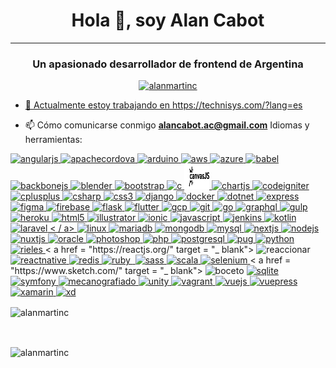 ﻿<h1 align = "center"> Hola 👋, soy Alan Cabot </h1>

<hr>

<h3 align = "center"> Un apasionado desarrollador de frontend de Argentina </h3>

<p align = "center"> <a href = "https: //github.com/ryo-ma/github-profile-trophy"><img src = "https://github-profile-trophy.vercel.app/?username=alanmartinc" alt = "alanmartinc" /> </ a> </p>

- 🔭 Actualmente estoy trabajando en https://technisys.com/?lang=es 

- 📫 Cómo comunicarse conmigo **alancabot.ac@gmail.com** Idiomas y herramientas: </h3>
<p align = "left"> <a href="https://angular.io" target="_blank"> <img src = "https://devicons.github.io/devicon/devicon.git/icons/ angularjs / angularjs-original.svg "alt =" angularjs "width =" 40 "height =" 40 "/> </a> <a href =" https://cordova.apache.org/ "target =" _ blank " > <img src = "https://www.vectorlogo.zone/logos/apache_cordova/apache_cordova-icon.svg" alt = "apachecordova" width = "40" height = "40" /> </a> <a href = "https://www.arduino.cc/" target = "_ blank"> <img src = "https://cdn.worldvectorlogo.com/logos/arduino-1.svg" alt = "arduino"width = "40" height = "40" /> </a> <a href="https://aws.amazon.com" target="_blank"> <img src = "https: //devicons.github. io / devicon / devicon.git / icons / amazonwebservices / amazonwebservices-original-wordmark.svg "alt =" aws "width =" 40 "height =" 40 "/> </a> <a href =" https: // azure.microsoft.com/en-in/ "target =" _ blank "> <img src =" https://www.vectorlogo.zone/logos/microsoft_azure/microsoft_azure-icon.svg "alt =" azure "width =" 40 "altura =" 40 "/> </a> <a href="https://babeljs.io/" target="_blank"> <img src =" https: // www.vectorlogo.zone/logos/babeljs/babeljs-icon.svg "alt =" babel "width =" 40 "height =" 40 "/> </a> <a href =" https://backbonejs.org "target = "_blank"> <img src = "https://devicons.github.io/devicon/devicon.git/icons/backbonejs/backbonejs-original-wordmark.svg" alt = "backbonejs" width = "40" height = " 40 "/> </a> <a href="https://www.blender.org/" target="_blank"> <img src =" https://download.blender.org/branding/community/blender_community_badge_white .svg "alt =" blender "width =" 40 "height =" 40 "/> </a> <a href =" https://getbootstrap.com "target = "_ blank"> <img src = "https://devicons.github.io/devicon/devicon.git/icons/bootstrap/bootstrap-plain.svg" alt = "bootstrap" width = "40" height = " 40 "/> </a> <a href="https://www.cprogramming.com/" target="_blank"> <img src =" https://devicons.github.io/devicon/devicon.git /icons/c/c-original.svg "alt =" c "width =" 40 "height =" 40 "/> </a> <a href =" https://canvasjs.com "target =" _ blank " > <img src = "https://raw.githubusercontent.com/Hardik0307/Hardik0307/master/assets/canvasjs-charts.svg" alt = "canvasjs" width = "40" height = "40" /> </ a ><a href="https://www.chartjs.org" target="_blank"> <img src = "https://www.chartjs.org/media/logo-title.svg" alt = "chartjs" de ancho = "40" altura = "40" /> </a> <a href="https://codeigniter.com" target="_blank"> <img src = "https://cdn.worldvectorlogo.com/logos /codeigniter.svg "alt =" codeigniter "width =" 40 "height =" 40 "/> </a> <a href="https://www.w3schools.com/cpp/" target="_blank"> <img src = "https://devicons.github.io/devicon/devicon.git/icons/cplusplus/cplusplus-original.svg" alt = "cplusplus" width = "40" height = "40"/> </a> <a href="https://www.w3schools.com/cs/" target="_blank"> <img src = "https://devicons.github.io/devicon/devicon.git /icons/csharp/csharp-original.svg "alt =" csharp "width =" 40 "height =" 40 "/> </a> <a href =" https://www.w3schools.com/css/ " target = "_ blank"> <img src = "https://devicons.github.io/devicon/devicon.git/icons/css3/css3-original-wordmark.svg" alt = "css3" width = "40" de altura = "40" /> </a> <a href="https://www.djangoproject.com/" target="_blank"> <img src = "https://devicons.github.io/devicon/devicon .git / icons / django / django-original.svg "alt =" django "width =" 40 "height =" 40 "/> </a> <a href =" https://www.docker.com/ "target = "_ blank"> <img src = "https://devicons.github.io/devicon/devicon.git/icons/docker/docker-original-wordmark.svg" alt = "docker" width = "40" height = "40" /> </a> <a href="https://dotnet.microsoft.com/" target="_blank"> <img src = "https://devicons.github.io/devicon/devicon. git / icons / dot-net / dot-net-original-wordmark.svg "alt =" dotnet "width =" 40 "height =" 40 "/> </a> <a href =" https: // expressjs. com "target ="_blank "> <img src =" https://devicons.github.io/devicon/devicon.git/icons/express/express-original-wordmark.svg "alt =" express "width =" 40 "height =" 40 "/> </a> <a href="https://www.figma.com/" target="_blank"> <img src =" https://www.vectorlogo.zone/logos/figma/figma- icon.svg "alt =" figma "width =" 40 "height =" 40 "/> </a> <a href="https://firebase.google.com/" target="_blank"> <img src = "https://www.vectorlogo.zone/logos/firebase/firebase-icon.svg" alt = "firebase" width = "40" height = "40" /> </a> <a href = "https://flask.palletsprojects.com/ "target =" _ blank "> <img src =" https://www.vectorlogo.zone/logos/pocoo_flask/pocoo_flask-icon.svg "alt =" flask "width =" 40 " height = "40" /> </a> <a href="https://flutter.dev" target="_blank"> <img src = "https://www.vectorlogo.zone/logos/flutterio/flutterio -icon.svg "alt =" flutter "width =" 40 "height =" 40 "/> </a> <a href="https://cloud.google.com" target="_blank"> <img src = "https://www.vectorlogo.zone/logos/google_cloud/google_cloud-icon.svg" alt = "gcp" width = "40" height = "40" /> </a><a href="https://git-scm.com/" target="_blank"> <img src = "https://www.vectorlogo.zone/logos/git-scm/git-scm-icon.svg "alt =" git "width =" 40 "height =" 40 "/> </a> <a href="https://golang.org" target="_blank"> <img src =" https: // devicons.github.io/devicon/devicon.git/icons/go/go-original.svg "alt =" go "width =" 40 "height =" 40 "/> </a> <a href =" https: //graphql.org "target =" _ blank "> <img src =" https://www.vectorlogo.zone/logos/graphql/graphql-icon.svg "alt =" graphql "width =" 40 "height =" 40 "/> </a><a href="https://gulpjs.com" target="_blank"> <img src = "https://devicons.github.io/devicon/devicon.git/icons/gulp/gulp-plain.svg" alt = "gulp" width = "40" height = "40" /> </a> <a href="https://heroku.com" target="_blank"> <img src = "https: // www .vectorlogo.zone / logos / heroku / heroku-icon.svg "alt =" heroku "width =" 40 "height =" 40 "/> </a> <a href =" https://www.w3.org / html / "target =" _ blank "> <img src =" https://devicons.github.io/devicon/devicon.git/icons/html5/html5-original-wordmark.svg "alt =" html5 "width = "40" altura = "40"/> </a> <a href="https://www.adobe.com/in/products/illustrator.html" target="_blank"> <img src = "https://www.vectorlogo.zone/ logos / adobe_illustrator / adobe_illustrator-icon.svg "alt =" illustrator "width =" 40 "height =" 40 "/> </a> <a href="https://ionicframework.com" target="_blank"> <img src = "https://upload.wikimedia.org/wikipedia/commons/d/d1/Ionic_Logo.svg" alt = "ionic" width = "40" height = "40" /> </a> <a href = "https://developer.mozilla.org/en-US/docs/Web/JavaScript" target = "_ blank"> <img src = "https: //devicons.github.io / devicon / devicon.git / icons / javascript / javascript-original.svg "alt =" javascript "width =" 40 "height =" 40 "/> </a> <a href =" https: // www. jenkins.io "target =" _ blank "> <img src =" https://www.vectorlogo.zone/logos/jenkins/jenkins-icon.svg "alt =" jenkins "width =" 40 "height =" 40 " /> </a> <a href="https://kotlinlang.org" target="_blank"> <img src = "https://www.vectorlogo.zone/logos/kotlinlang/kotlinlang-icon.svg" alt = "kotlin" width = "40" height = "40" /> </a> <a href="https://laravel.com/" target="_blank"> <img src = "https://devicons.github.io/devicon/devicon.git/icons/laravel/laravel-plain-wordmark.svg" alt = "laravel" width = "40" height = "40" /> < / a> <a href="https://www.linux.org/" target="_blank"> <img src = "https://devicons.github.io/devicon/devicon.git/icons/linux/ linux-original.svg "alt =" linux "width =" 40 "height =" 40 "/> </a> <a href="https://mariadb.org/" target="_blank"> <img src = "https://www.vectorlogo.zone/logos/mariadb/mariadb-icon.svg" alt = "mariadb" width = "40" height = "40" /> </a> <a href = "https: //www.mongodb.com/ "target = "_ blank"> <img src = "https://devicons.github.io/devicon/devicon.git/icons/mongodb/mongodb-original-wordmark.svg" alt = "mongodb" width = "40" de altura = "40" /> </a> <a href="https://www.mysql.com/" target="_blank"> <img src = "https://devicons.github.io/devicon/devicon .git / icons / mysql / mysql-original-wordmark.svg "alt =" mysql "width =" 40 "height =" 40 "/> </a> <a href =" https://nextjs.org/ " target = "_ blank"> <img src = "https://cdn.worldvectorlogo.com/logos/nextjs-3.svg" alt = "nextjs" width = "40" height = "40" /> </a><a href="https://nodejs.org" target="_blank"> <img src = "https://devicons.github.io/devicon/devicon.git/icons/nodejs/nodejs-original-wordmark. svg "alt =" nodejs "width =" 40 "height =" 40 "/> </a> <a href="https://nuxtjs.org/" target="_blank"> <img src =" https: //www.vectorlogo.zone/logos/nuxtjs/nuxtjs-icon.svg "alt =" nuxtjs "width =" 40 "height =" 40 "/> </a> <a href =" https: // www. oracle.com/ "target =" _ blank "> <img src =" https://devicons.github.io/devicon/devicon.git/icons/oracle/oracle-original.svg "alt =" oracle "width =" 40 "height = "40" /> </a> <a href="https://www.photoshop.com/en" target="_blank"> <img src = "https://devicons.github.io/devicon /devicon.git/icons/photoshop/photoshop-plain.svg "alt =" photoshop "width =" 40 "height =" 40 "/> </a> <a href =" https://www.php.net "target =" _ blank "> <img src =" https://devicons.github.io/devicon/devicon.git/icons/php/php-original.svg "alt =" php "width =" 40 "height = "40" /> </a> <a href="https://www.postgresql.org" target="_blank"> <img src = "https://devicons.github.io/devicon/devicon.git / icons / postgresql / postgresql-original-wordmark.svg "alt =" postgresql "width =" 40 "height =" 40 "/> </a> <a href =" https://pugjs.org "target = "_blank"> <img src = "https://cdn.worldvectorlogo.com/logos/pug.svg" alt = "pug" width = "40" height = "40" /> </a> <a href = "https://www.python.org" target = "_ blank"> <img src = "https://devicons.github.io/devicon/devicon.git/icons/python/python-original.svg" alt = "python" width = "40" height = "40" /> </a> <a href="https://rubyonrails.org" target="_blank"> <img src = "https://devicons.github.io/devicon/devicon.git/icons/rails/rails-original-wordmark.svg "alt =" rieles "width =" 40 "height =" 40 "/> </a> < a href = "https://reactjs.org/" target = "_ blank"> <img src = "https://devicons.github.io/devicon/devicon.git/icons/react/react-original-wordmark. svg "alt =" reaccionar "width =" 40 "height =" 40 "/> </a> <a href="https://reactnative.dev/" target="_blank"> <img src =" https: //reactnative.dev/img/header_logo.svg "alt =" reactnative "width =" 40 "height =" 40 "/> </a> <a href =" https://redis.io "target =" _ blank "> <img src = "https://devicons.github.io/devicon/devicon.git/icons/redis/redis-original-wordmark.svg" alt = "redis" width = "40" height = "40" / > </a> <a href="https://www.ruby-lang.org/en/" target="_blank"> <img src = "https://devicons.github.io/devicon/devicon. git / icons / ruby ​​/ ruby-original-wordmark.svg "alt =" ruby ​​"width =" 40 "height =" 40 "/> </a> <a href =" https://sass-lang.com " target = "_ blank"> <img src = "https://devicons.github.io/devicon/devicon.git/icons/sass/sass-original.svg" alt = "sass" width = "40" height = " 40 "/> </a> <a href = "https://www.scala-lang.org" target = "_ blank"> <img src = "https://devicons.github.io/devicon/devicon.git/icons/scala/scala-original -wordmark.svg "alt =" scala "width =" 40 "height =" 40 "/> </a> <a href="https://www.selenium.dev" target="_blank"> <img src = "https://raw.githubusercontent.com/detain/svg-logos/780f25886640cef088af994181646db2f6b1a3f8/svg/selenium-logo.svg" alt = "selenium" width = "40" height = "40" /> </a> < a href = "https://www.sketch.com/" target = "_ blank"> <img src = "https://www.vectorlogo.zone/logos/sketchapp/sketchapp-icon.svg" alt = "boceto "width = "40" height = "40" /> </a> <a href="https://www.sqlite.org/" target="_blank"> <img src = "https: //www.vectorlogo .zone / logos / sqlite / sqlite-icon.svg "alt =" sqlite "width =" 40 "height =" 40 "/> </a> <a href =" https://symfony.com "target =" _blank "> <img src =" https://symfony.com/logos/symfony_black_03.svg "alt =" symfony "width =" 40 "height =" 40 "/> </a> <a href =" https: //www.typescriptlang.org/ "target =" _ blank "> <img src =" https://devicons.github.io/devicon/devicon.git/icons/typescript/typescript-original.svg "alt = "mecanografiado" width = "40" height = "40" /> </a> <a href="https://unity.com/" target="_blank"> <img src = "https: // www.vectorlogo.zone/logos/unity3d/unity3d-icon.svg "alt =" unity "width =" 40 "height =" 40 "/> </a> <a href =" https: //www.vagrantup. com / "target =" _ blank "> <img src =" https://www.vectorlogo.zone/logos/vagrantup/vagrantup-icon.svg "alt =" vagrant "width =" 40 "height =" 40 "/ > </a> <a href="https://vuejs.org/" target="_blank"> <img src = "https://devicons.github.io/devicon/devicon.git / icons / vuejs / vuejs-original-wordmark.svg "alt =" vuejs "width =" 40 "height =" 40 "/> </a> <a href =" https://vuepress.vuejs.org/ "target =" _ blank "> <img src =" https://raw.githubusercontent.com/AliasIO/wappalyzer/master/src/drivers/webextension/images/icons/VuePress.svg "alt =" vuepress "width =" 40 "altura =" 40 "/> </a> <a href="https://dotnet.microsoft.com/apps/xamarin" target="_blank"> <img src =" https: //raw.githubusercontent .com / detain / svg-logos / 780f25886640cef088af994181646db2f6b1a3f8 / svg / xamarin.svg "alt =" xamarin "width =" 40 "height =" 40 "/> </a><a href="https://www.adobe.com/products/xd.html" target="_blank"> <img src = "https://cdn.worldvectorlogo.com/logos/adobe-xd.svg" alt = "xd" width = "40" height = "40" /> </a> </p>

<p> <img align = "center" src = "https://github-readme-stats.vercel.app/api/top-langs?username=alanmartinc&show_icons=true&locale=en&layout=compact" alt = "alanmartinc" /> </p>

<br>

<p> <img align = "center" src = "https://github-readme-stats.vercel.app/api?username=alanmartinc&show_icons=true&locale=en" alt = "alanmartinc" /> </p>

